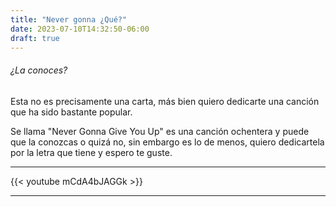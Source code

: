 ```yaml
---
title: "Never gonna ¿Qué?"
date: 2023-07-10T14:32:50-06:00
draft: true
---
```


###### ¿La conoces?

Esta no es precisamente una carta, más bien quiero dedicarte una canción que ha sido bastante popular. 

Se llama "Never Gonna Give You Up" es una canción ochentera y puede que la conozcas o quizá no, sin embargo es lo de menos, quiero dedicartela por la letra que tiene y espero te guste.


---
{{< youtube mCdA4bJAGGk >}}

---
